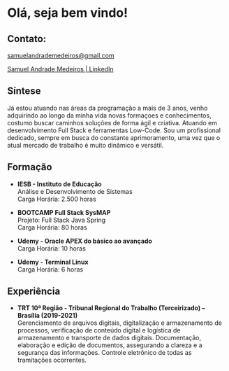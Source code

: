 # Olá, seja bem vindo!

## Contato:  
<p><a href="mailto:samuelandrademedeiros@gmail.com">samuelandrademedeiros@gmail.com</a></p>

<p><a href="https://www.linkedin.com/in/samuelandrademedeiros" target="_blank">Samuel Andrade Medeiros | LinkedIn</a></p>

## Síntese

Já estou atuando nas áreas da programação a mais de 3 anos, venho adquirindo ao longo da minha vida novas formaçoes e conhecimentos, costumo buscar caminhos soluções de forma ágil e criativa. Atuando em desenvolvimento Full Stack e ferramentas Low-Code. Sou um profissional dedicado, sempre em busca do constante aprimoramento, uma vez que o atual mercado de trabalho é muito dinâmico e versátil.

## Formação

- **IESB - Instituto de Educação**  
  Análise e Desenvolvimento de Sistemas  
  Carga Horária: 2.500 horas
  
- **BOOTCAMP Full Stack SysMAP**    
  Projeto: Full Stack Java Spring     
  Carga Horária: 80 horas

- **Udemy - Oracle APEX do básico ao avançado**  
  Carga Horária: 10 horas

- **Udemy - Terminal Linux**  
  Carga Horária: 6 horas

## Experiência

- **TRT 10ª Região - Tribunal Regional do Trabalho (Terceirizado) – Brasília (2019-2021)**  
  Gerenciamento de arquivos digitais, digitalização e armazenamento de processos, verificação de conteúdo digital e logística de armazenamento e transporte de dados digitais. Documentação, elaboração e edição de documentos, assegurando a clareza e a segurança das informações. Controle eletrônico de todas as tramitações ocorrentes.
